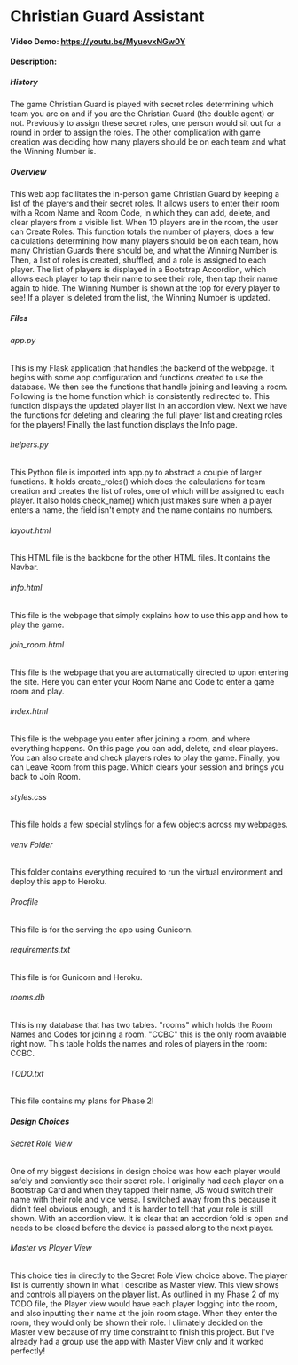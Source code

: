 # Christian Guard Assistant
#### Video Demo:  https://youtu.be/MyuovxNGw0Y
#### Description:
##### History
The game Christian Guard is played with secret roles determining which team you are on and if you are the Christian Guard
(the double agent) or not. Previously to assign these secret roles, one person would sit out for a round in order to assign the roles.
The other complication with game creation was deciding how many players should be on each team and what the Winning Number is.
##### Overview
This web app facilitates the in-person game Christian Guard by keeping a list of the players and their secret roles. It allows
users to enter their room with a Room Name and Room Code, in which they can add, delete, and clear players from a visible list.
When 10 players are in the room, the user can Create Roles. This function totals the number of players, does a few calculations
determining how many players should be on each team, how many Christian Guards there should be, and what the Winning Number is.
Then, a list of roles is created, shuffled, and a role is assigned to each player. The list of players is displayed in a Bootstrap
Accordion, which allows each player to tap their name to see their role, then tap their name again to hide.
The Winning Number is shown at the top for every player to see! If a player is deleted from the list, the Winning Number is updated.
##### Files
###### app.py
This is my Flask application that handles the backend of the webpage. It begins with some app configuration and functions created to
use the database. We then see the functions that handle joining and leaving a room. Following is the home function which is consistently
redirected to. This function displays the updated player list in an accordion view. Next we have the functions for deleting and clearing
the full player list and creating roles for the players! Finally the last function displays the Info page.
###### helpers.py
This Python file is imported into app.py to abstract a couple of larger functions. It holds create_roles() which does the calculations
for team creation and creates the list of roles, one of which will be assigned to each player. It also holds check_name() which
just makes sure when a player enters a name, the field isn't empty and the name contains no numbers.
###### layout.html
This HTML file is the backbone for the other HTML files. It contains the Navbar.
###### info.html
This file is the webpage that simply explains how to use this app and how to play the game.
###### join_room.html
This file is the webpage that you are automatically directed to upon entering the site. Here you can enter your Room Name and Code to
enter a game room and play.
###### index.html
This file is the webpage you enter after joining a room, and where everything happens. On this page you can add, delete, and clear players.
You can also create and check players roles to play the game. Finally, you can Leave Room from this page. Which clears your session and brings
you back to Join Room.
###### styles.css
This file holds a few special stylings for a few objects across my webpages.
###### venv Folder
This folder contains everything required to run the virtual environment and deploy this app to Heroku.
###### Procfile
This file is for the serving the app using Gunicorn.
###### requirements.txt
This file is for Gunicorn and Heroku.
###### rooms.db
This is my database that has two tables. "rooms" which holds the Room Names and Codes for joining a room. "CCBC" this is the only room avaiable
right now. This table holds the names and roles of players in the room: CCBC.
###### TODO.txt
This file contains my plans for Phase 2!
##### Design Choices
###### Secret Role View
One of my biggest decisions in design choice was how each player would safely and conviently see their secret role. I originally had each player on
a Bootstrap Card and when they tapped their name, JS would switch their name with their role and vice versa. I switched away from this because it didn't
feel obvious enough, and it is harder to tell that your role is still shown. With an accordion view. It is clear that an accordion fold is open and needs
to be closed before the device is passed along to the next player.
###### Master vs Player View
This choice ties in directly to the Secret Role View choice above. The player list is currently shown in what I describe as Master view. This view shows
and controls all players on the player list. As outlined in my Phase 2 of my TODO file, the Player view would have each player logging into the room, and
also inputting their name at the join room stage. When they enter the room, they would only be shown their role. I ulimately decided on the Master view
because of my time constraint to finish this project. But I've already had a group use the app with Master View only and it worked perfectly!
